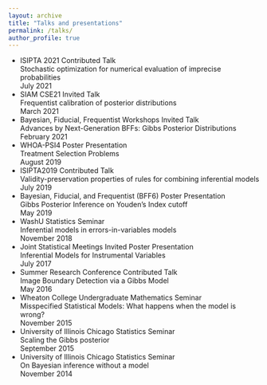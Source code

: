 ```yaml
---
layout: archive
title: "Talks and presentations"
permalink: /talks/
author_profile: true
---
```

* ISIPTA 2021 Contributed Talk\
  Stochastic optimization for numerical evaluation of imprecise probabilities\
  July 2021
* SIAM CSE21 Invited Talk\
  Frequentist calibration of posterior distributions\
  March 2021
* Bayesian, Fiducial, Frequentist Workshops Invited Talk\
  Advances by Next-Generation BFFs: Gibbs Posterior Distributions\
  February 2021
* WHOA-PSI4 Poster Presentation \
  Treatment Selection Problems\
  August 2019
* ISIPTA2019 Contributed Talk\
  Validity-preservation properties of rules for combining inferential models\
  July 2019
* Bayesian, Fiducial, and Frequentist (BFF6) Poster Presentation\
  Gibbs Posterior Inference on Youden’s Index cutoff\
  May 2019 
* WashU Statistics Seminar \
  Inferential models in errors-in-variables models\
  November 2018 
* Joint Statistical Meetings Invited Poster Presentation\
  Inferential Models for Instrumental Variables\
  July 2017
* Summer Research Conference Contributed Talk\
  Image Boundary Detection via a Gibbs Model\
  May 2016
* Wheaton College Undergraduate Mathematics Seminar\
  Misspecified Statistical Models: What happens when the model is wrong?\
  November 2015
* University of Illinois Chicago Statistics Seminar\
  Scaling the Gibbs posterior\
  September 2015
* University of Illinois Chicago Statistics Seminar\
  On Bayesian inference without a model\
  November 2014
